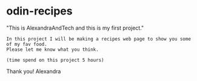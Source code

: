 # odin-recipes
"This is AlexandraAndTech and this is my first project."

    In this project I will be making a recipes web page to show you some of my fav food.
    Please let me know what you think.
    
    (time spend on this project 5 hours)
    
Thank you!
Alexandra